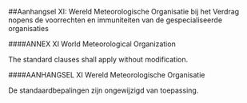 <meta http-equiv='Content-Type' content='text/html; charset=utf-8' />

##Aanhangsel XI: Wereld Meteorologische Organisatie bij het Verdrag nopens de voorrechten en immuniteiten van de gespecialiseerde organisaties

####ANNEX XI World Meteorological Organization

The standard clauses shall apply without modification.  

####AANHANGSEL XI Wereld Meteorologische Organisatie

De standaardbepalingen zijn ongewijzigd van toepassing.

